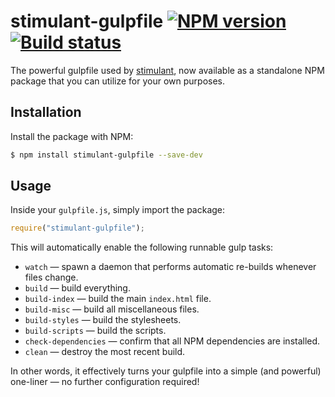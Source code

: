 # stimulant-gulpfile [![NPM version](http://img.shields.io/npm/v/stimulant-gulpfile.svg?style=flat-square)](https://www.npmjs.org/package/stimulant-gulpfile) [![Build status](http://img.shields.io/travis/dstil/stimulant-gulpfile.svg?style=flat-square)](https://travis-ci.org/dstil/stimulant-gulpfile)

The powerful gulpfile used by [stimulant](https://github.com/dstil/stimulant), now available as a standalone NPM package that you can utilize for your own purposes.

## Installation

Install the package with NPM:

```bash
$ npm install stimulant-gulpfile --save-dev
```

## Usage

Inside your `gulpfile.js`, simply import the package:

```javascript
require("stimulant-gulpfile");
```

This will automatically enable the following runnable gulp tasks:

- `watch` — spawn a daemon that performs automatic re-builds whenever files change.
- `build` — build everything.
- `build-index` — build the main `index.html` file.
- `build-misc` — build all miscellaneous files.
- `build-styles` — build the stylesheets.
- `build-scripts` — build the scripts.
- `check-dependencies` — confirm that all NPM dependencies are installed.
- `clean` — destroy the most recent build.

In other words, it effectively turns your gulpfile into a simple (and powerful) one-liner — no further configuration required!
